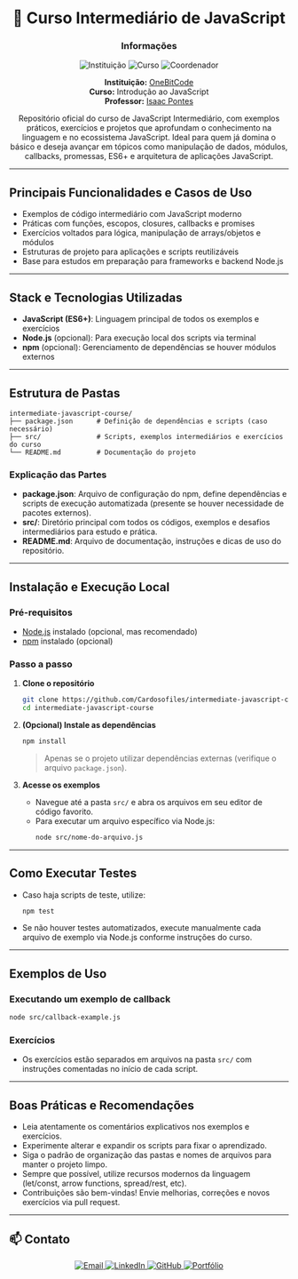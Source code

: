 <div align="center">

<h1 align="center">🚀 Curso Intermediário de JavaScript</h1>

### Informações

![Instituição](https://img.shields.io/badge/Instituição-OneBitCode-0078D4?style=for-the-badge&logo=azuredevops)
![Curso](https://img.shields.io/badge/Curso-JavaScript-4B8BBE?style=for-the-badge&logo=github)
![Coordenador](https://img.shields.io/badge/Coord.-Milton%20Miranda%20Neto-FFCA28?style=for-the-badge&logo=linkedin)

**Instituição:** [OneBitCode](https://onebitcode.com/)  
**Curso:** Introdução ao JavaScript  
**Professor:** [Isaac Pontes](https://www.linkedin.com/in/isaac-pontes/)

Repositório oficial do curso de JavaScript Intermediário, com exemplos práticos, exercícios e projetos que aprofundam o conhecimento na linguagem e no ecossistema JavaScript. Ideal para quem já domina o básico e deseja avançar em tópicos como manipulação de dados, módulos, callbacks, promessas, ES6+ e arquitetura de aplicações JavaScript.

</div>

---

## Principais Funcionalidades e Casos de Uso

- Exemplos de código intermediário com JavaScript moderno
- Práticas com funções, escopos, closures, callbacks e promises
- Exercícios voltados para lógica, manipulação de arrays/objetos e módulos
- Estruturas de projeto para aplicações e scripts reutilizáveis
- Base para estudos em preparação para frameworks e backend Node.js

---

## Stack e Tecnologias Utilizadas

- **JavaScript (ES6+)**: Linguagem principal de todos os exemplos e exercícios
- **Node.js** (opcional): Para execução local dos scripts via terminal
- **npm** (opcional): Gerenciamento de dependências se houver módulos externos

---

## Estrutura de Pastas

```
intermediate-javascript-course/
├── package.json      # Definição de dependências e scripts (caso necessário)
├── src/              # Scripts, exemplos intermediários e exercícios do curso
└── README.md         # Documentação do projeto
```

### Explicação das Partes

- **package.json**: Arquivo de configuração do npm, define dependências e scripts de execução automatizada (presente se houver necessidade de pacotes externos).
- **src/**: Diretório principal com todos os códigos, exemplos e desafios intermediários para estudo e prática.
- **README.md**: Arquivo de documentação, instruções e dicas de uso do repositório.

---

## Instalação e Execução Local

### Pré-requisitos

- [Node.js](https://nodejs.org/) instalado (opcional, mas recomendado)
- [npm](https://www.npmjs.com/) instalado (opcional)

### Passo a passo

1. **Clone o repositório**

   ```bash
   git clone https://github.com/Cardosofiles/intermediate-javascript-course.git
   cd intermediate-javascript-course
   ```

2. **(Opcional) Instale as dependências**

   ```bash
   npm install
   ```

   > Apenas se o projeto utilizar dependências externas (verifique o arquivo `package.json`).

3. **Acesse os exemplos**
   - Navegue até a pasta `src/` e abra os arquivos em seu editor de código favorito.
   - Para executar um arquivo específico via Node.js:
     ```bash
     node src/nome-do-arquivo.js
     ```

---

## Como Executar Testes

- Caso haja scripts de teste, utilize:
  ```bash
  npm test
  ```
- Se não houver testes automatizados, execute manualmente cada arquivo de exemplo via Node.js conforme instruções do curso.

---

## Exemplos de Uso

### Executando um exemplo de callback

```bash
node src/callback-example.js
```

### Exercícios

- Os exercícios estão separados em arquivos na pasta `src/` com instruções comentadas no início de cada script.

---

## Boas Práticas e Recomendações

- Leia atentamente os comentários explicativos nos exemplos e exercícios.
- Experimente alterar e expandir os scripts para fixar o aprendizado.
- Siga o padrão de organização das pastas e nomes de arquivos para manter o projeto limpo.
- Sempre que possível, utilize recursos modernos da linguagem (let/const, arrow functions, spread/rest, etc).
- Contribuições são bem-vindas! Envie melhorias, correções e novos exercícios via pull request.

---

## 📫 Contato

<div align="center">

<a href="mailto:cardosofiles@outlook.com">
  <img src="https://img.shields.io/badge/Email-0078D4?style=for-the-badge&logo=microsoftoutlook&logoColor=white" alt="Email"/>
</a>
<a href="https://www.linkedin.com/in/joaobatista-dev/" target="_blank">
  <img src="https://img.shields.io/badge/LinkedIn-0A66C2?style=for-the-badge&logo=linkedin&logoColor=white" alt="LinkedIn"/>
</a>
<a href="https://github.com/Cardosofiles" target="_blank">
  <img src="https://img.shields.io/badge/GitHub-181717?style=for-the-badge&logo=github&logoColor=white" alt="GitHub"/>
</a>
<a href="https://cardosofiles.dev/" target="_blank">
  <img src="https://img.shields.io/badge/Portfólio-222222?style=for-the-badge&logo=about.me&logoColor=white" alt="Portfólio"/>
</a>

</div>
